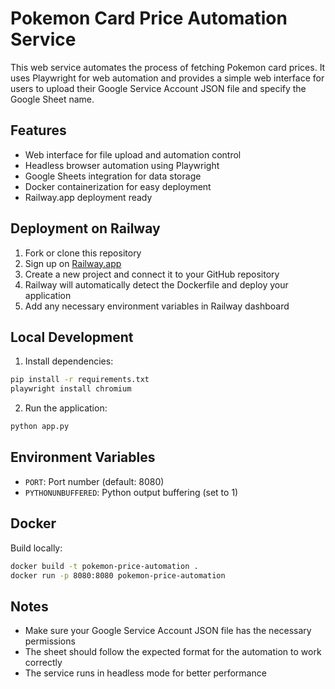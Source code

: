 # Pokemon Card Price Automation Service

This web service automates the process of fetching Pokemon card prices. It uses Playwright for web automation and provides a simple web interface for users to upload their Google Service Account JSON file and specify the Google Sheet name.

## Features

- Web interface for file upload and automation control
- Headless browser automation using Playwright
- Google Sheets integration for data storage
- Docker containerization for easy deployment
- Railway.app deployment ready

## Deployment on Railway

1. Fork or clone this repository
2. Sign up on [Railway.app](https://railway.app)
3. Create a new project and connect it to your GitHub repository
4. Railway will automatically detect the Dockerfile and deploy your application
5. Add any necessary environment variables in Railway dashboard

## Local Development

1. Install dependencies:
```bash
pip install -r requirements.txt
playwright install chromium
```

2. Run the application:
```bash
python app.py
```

## Environment Variables

- `PORT`: Port number (default: 8080)
- `PYTHONUNBUFFERED`: Python output buffering (set to 1)

## Docker

Build locally:
```bash
docker build -t pokemon-price-automation .
docker run -p 8080:8080 pokemon-price-automation
```

## Notes

- Make sure your Google Service Account JSON file has the necessary permissions
- The sheet should follow the expected format for the automation to work correctly
- The service runs in headless mode for better performance
